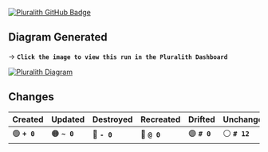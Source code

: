 [![Pluralith GitHub Badge](https://user-images.githubusercontent.com/25454503/158065018-55796de7-60a8-4c91-8aa4-3f53cd3c253f.svg)](https://www.pluralith.com)

## Diagram Generated

→ **`Click the image to view this run in the Pluralith Dashboard`**

[![Pluralith Diagram](https://firebasestorage.googleapis.com/v0/b/pluralith.appspot.com/o/project_313706825%2Frun_8816457%2Frun_8816457_1666593732038.png?alt=media&token=2b429664-db60-472d-b8a2-24e28e8270d7)](https://app.pluralith.com/#/orgs/278078477/projects/313706825/runs/8816457/)

## Changes

| **Created** | **Updated** | **Destroyed** | **Recreated** | **Drifted** | **Unchanged** |
|-------------|-------------|-------------|---------------|---------------|---------------|
| 🟢 **`+ 0`** | 🟠 **`~ 0`** | 🔴 **`- 0`**   | 🔵 **`@ 0`**   | 🟣 **`# 0`**   | ⚪ **`# 12`**   |